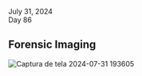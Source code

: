 July 31, 2024<br>
Day 86<br>

<h2>Forensic Imaging</h2>


![Captura de tela 2024-07-31 193605](https://github.com/user-attachments/assets/dfb69892-8345-42c2-902e-bb5abb16c2d8)
